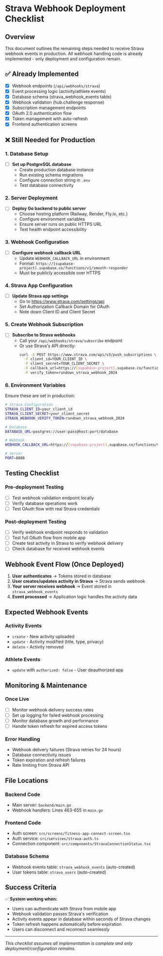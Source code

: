 # Strava Webhook Deployment Checklist

## Overview
This document outlines the remaining steps needed to receive Strava webhook events in production. All webhook handling code is already implemented - only deployment and configuration remain.

## ✅ Already Implemented
- [x] Webhook endpoints (`/api/webhooks/strava`)
- [x] Event processing logic (activity/athlete events)
- [x] Database schema (strava_webhook_events table)
- [x] Webhook validation (hub.challenge response)
- [x] Subscription management endpoints
- [x] OAuth 2.0 authentication flow
- [x] Token management with auto-refresh
- [x] Frontend authentication screens

## ❌ Still Needed for Production

### 1. Database Setup
- [ ] **Set up PostgreSQL database**
  - Create production database instance
  - Run existing schema migrations
  - Configure connection string in `.env`
  - Test database connectivity

### 2. Server Deployment
- [ ] **Deploy Go backend to public server**
  - Choose hosting platform (Railway, Render, Fly.io, etc.)
  - Configure environment variables
  - Ensure server runs on public HTTPS URL
  - Test health endpoint accessibility

### 3. Webhook Configuration
- [ ] **Configure webhook callback URL**
  - Update `WEBHOOK_CALLBACK_URL` in environment
  - Format: `https://[supabase-project].supabase.co/functions/v1/smooth-responder`
  - Must be publicly accessible over HTTPS

### 4. Strava App Configuration
- [ ] **Update Strava app settings**
  - Go to https://www.strava.com/settings/api
  - Set Authorization Callback Domain for OAuth
  - Note down Client ID and Client Secret

### 5. Create Webhook Subscription
- [ ] **Subscribe to Strava webhooks**
  - Call your `/api/webhooks/strava/subscribe` endpoint
  - Or use Strava's API directly:
    ```bash
    curl -X POST https://www.strava.com/api/v3/push_subscriptions \
      -F client_id=YOUR_CLIENT_ID \
      -F client_secret=YOUR_CLIENT_SECRET \
      -F callback_url=https://[supabase-project].supabase.co/functions/v1/smooth-responder \
      -F verify_token=rundown_strava_webhook_2024
    ```

### 6. Environment Variables
Ensure these are set in production:
```bash
# Strava Configuration
STRAVA_CLIENT_ID=your_client_id
STRAVA_CLIENT_SECRET=your_client_secret
STRAVA_WEBHOOK_VERIFY_TOKEN=rundown_strava_webhook_2024

# Database
DATABASE_URL=postgres://user:pass@host:port/database

# Webhook
WEBHOOK_CALLBACK_URL=https://[supabase-project].supabase.co/functions/v1/smooth-responder

# Server
PORT=8080
```

## Testing Checklist

### Pre-deployment Testing
- [ ] Test webhook validation endpoint locally
- [ ] Verify database operations work
- [ ] Test OAuth flow with real Strava credentials

### Post-deployment Testing
- [ ] Verify webhook endpoint responds to validation
- [ ] Test full OAuth flow from mobile app
- [ ] Create test activity in Strava to verify webhook delivery
- [ ] Check database for received webhook events

## Webhook Event Flow (Once Deployed)

1. **User authenticates** → Tokens stored in database
2. **User creates/updates activity in Strava** → Strava sends webhook
3. **Your server receives webhook** → Event stored in `strava_webhook_events`
4. **Event processed** → Application logic handles the activity data

## Expected Webhook Events

### Activity Events
- `create` - New activity uploaded
- `update` - Activity modified (title, type, privacy)
- `delete` - Activity removed

### Athlete Events  
- `update` with `authorized: false` - User deauthorized app

## Monitoring & Maintenance

### Once Live
- [ ] Monitor webhook delivery success rates
- [ ] Set up logging for failed webhook processing
- [ ] Monitor database growth and performance
- [ ] Handle token refresh for expired access tokens

### Error Handling
- Webhook delivery failures (Strava retries for 24 hours)
- Database connectivity issues
- Token expiration and refresh failures
- Rate limiting from Strava API

## File Locations

### Backend Code
- Main server: `backend/main.go`
- Webhook handlers: Lines 463-655 in `main.go`

### Frontend Code  
- Auth screen: `src/screens/fitness-app-connect-screen.tsx`
- Auth service: `src/services/strava-auth.ts`
- Connection component: `src/components/StravaConnectionStatus.tsx`

### Database Schema
- Webhook events table: `strava_webhook_events` (auto-created)
- User tokens table: `strava_users` (auto-created)

## Success Criteria

✅ **System working when:**
- Users can authenticate with Strava from mobile app
- Webhook validation passes Strava's verification
- Activity events appear in database within seconds of Strava changes
- Token refresh happens automatically before expiration
- Users can disconnect and reconnect seamlessly

---

*This checklist assumes all implementation is complete and only deployment/configuration remains.*